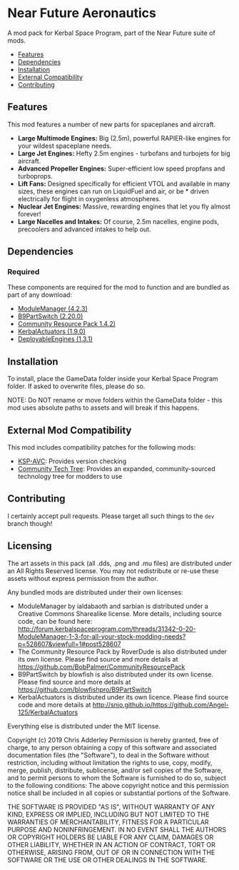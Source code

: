 # Near Future Aeronautics

A mod pack for Kerbal Space Program, part of the Near Future suite of mods.

* [Features](#features)
* [Dependencies](#dependencies)
* [Installation](#installation)
* [External Compatibility](#features)
* [Contributing](#contributing)

## Features

This mod features a number of new parts for spaceplanes and aircraft.

* **Large Multimode Engines:** Big (2.5m), powerful RAPIER-like engines for your wildest spaceplane needs.
* **Large Jet Engines:** Hefty 2.5m engines - turbofans and turbojets for big aircraft.
* **Advanced Propeller Engines:** Super-efficient low speed propfans and turboprops.
* **Lift Fans:** Designed specifically for efficient VTOL and available in many sizes, these engines can run on LiquidFuel and air, or be * driven electrically for flight in oxygenless atmospheres.
* **Nuclear Jet Engines:** Massive, rewarding engines that let you fly almost forever!
* **Large Nacelles and Intakes:** Of course, 2.5m nacelles, engine pods, precoolers and advanced intakes to help out.

## Dependencies

### Required
These components are required for the mod to function and are bundled as part of any download:
* [ModuleManager (4.2.3)](https://github.com/sarbian/ModuleManager)
* [B9PartSwitch (2.20.0)](https://github.com/blowfishpro/B9PartSwitch)
* [Community Resource Pack 1.4.2)](https://github.com/BobPalmer/CommunityResourcePack)
* [KerbalActuators (1.9.0)](https://github.com/Angel-125/KerbalActuators)
* [DeployableEngines (1.3.1)](https://github.com/post-kerbin-mining-corporation/DeployableEngines)

## Installation

To install, place the GameData folder inside your Kerbal Space Program folder. If asked to overwrite files, please do so.

NOTE: Do NOT rename or move folders within the GameData folder - this mod uses absolute paths to assets and will break if this happens.

## External Mod Compatibility

This mod includes compatibility patches for the following mods:
* [KSP-AVC](https://github.com/CYBUTEK/KSPAddonVersionChecker): Provides version checking
* [Community Tech Tree](https://github.com/ChrisAdderley/CommunityTechTree): Provides an expanded, community-sourced technology tree for modders to use

## Contributing

I certainly accept pull requests. Please target all such things to the `dev` branch though!

## Licensing

The art assets in this pack (all .dds, .png and .mu files) are distributed under an All Rights Reserved license. You may not redistribute or re-use these assets without express permission from the author.

Any bundled mods are distributed under their own licenses:
* ModuleManager by ialdabaoth and sarbian is distributed under a Creative Commons Sharealike license. More details, including source code, can be found here: http://forum.kerbalspaceprogram.com/threads/31342-0-20-ModuleManager-1-3-for-all-your-stock-modding-needs?p=528607&viewfull=1#post528607
* The Community Resource Pack by RoverDude is also distributed under its own license. Please find source and more details at https://github.com/BobPalmer/CommunityResourcePack
* B9PartSwitch by blowfish is also distributed under its own license. Please find source and more details at https://github.com/blowfishpro/B9PartSwitch
* KerbalActuators is distributed under its own licence. Please find source code and more details at http://snjo.github.io/https://github.com/Angel-125/KerbalActuators

Everything else is distributed under the MIT license.

Copyright (c) 2019 Chris Adderley
Permission is hereby granted, free of charge, to any person obtaining a copy of this software and associated documentation files (the "Software"), to deal in the Software without restriction, including without limitation the rights to use, copy, modify, merge, publish, distribute, sublicense, and/or sell copies of the Software, and to permit persons to whom the Software is furnished to do so, subject to the following conditions: The above copyright notice and this permission notice shall be included in all copies or substantial portions of the Software.

THE SOFTWARE IS PROVIDED "AS IS", WITHOUT WARRANTY OF ANY KIND, EXPRESS OR IMPLIED, INCLUDING BUT NOT LIMITED TO THE WARRANTIES OF MERCHANTABILITY, FITNESS FOR A PARTICULAR PURPOSE AND NONINFRINGEMENT. IN NO EVENT SHALL THE AUTHORS OR COPYRIGHT HOLDERS BE LIABLE FOR ANY CLAIM, DAMAGES OR OTHER LIABILITY, WHETHER IN AN ACTION OF CONTRACT, TORT OR OTHERWISE, ARISING FROM, OUT OF OR IN CONNECTION WITH THE SOFTWARE OR THE USE OR OTHER DEALINGS IN THE SOFTWARE.

